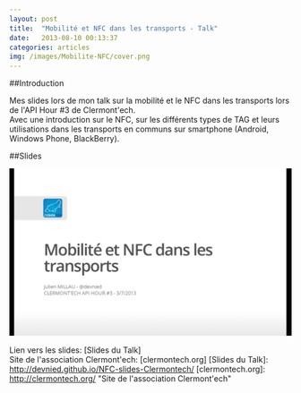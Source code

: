 ```yaml
---
layout: post
title:  "Mobilité et NFC dans les transports - Talk"
date:   2013-08-10 00:13:37
categories: articles
img: /images/Mobilite-NFC/cover.png
---
```

##Introduction

Mes slides lors de mon talk sur la mobilité et le NFC dans les transports lors de l'API Hour #3 de Clermont'ech.<br/>
Avec une introduction sur le NFC, sur les différents types de TAG et leurs utilisations dans les transports en communs sur smartphone (Android, Windows Phone, BlackBerry).

##Slides

<a href="http://devnied.github.io/NFC-slides-Clermontech/" ><img src="/images/Mobilite-NFC/slides.png"/></a>

Lien vers les slides: [Slides du Talk]<br/>
Site de l'association Clermont'ech:  [clermontech.org]
[Slides du Talk]: http://devnied.github.io/NFC-slides-Clermontech/
[clermontech.org]: http://clermontech.org/ "Site de l'association Clermont'ech"